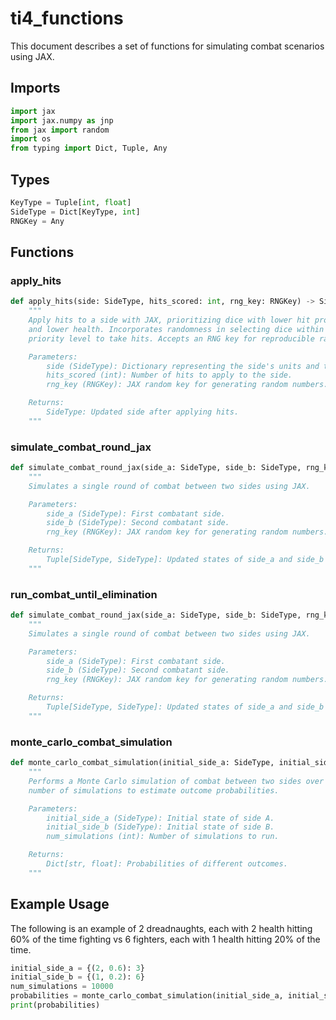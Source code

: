 # ti4_functions

This document describes a set of functions for simulating combat scenarios using JAX.
## Imports
```python
import jax
import jax.numpy as jnp
from jax import random
import os
from typing import Dict, Tuple, Any
```

## Types
```python
KeyType = Tuple[int, float]
SideType = Dict[KeyType, int]
RNGKey = Any
```
## Functions

### apply_hits

```python
def apply_hits(side: SideType, hits_scored: int, rng_key: RNGKey) -> SideType:
    """
    Apply hits to a side with JAX, prioritizing dice with lower hit probabilities 
    and lower health. Incorporates randomness in selecting dice within the same 
    priority level to take hits. Accepts an RNG key for reproducible randomness.

    Parameters:
        side (SideType): Dictionary representing the side's units and their stats.
        hits_scored (int): Number of hits to apply to the side.
        rng_key (RNGKey): JAX random key for generating random numbers.

    Returns:
        SideType: Updated side after applying hits.
    """
```

### simulate_combat_round_jax

```python
def simulate_combat_round_jax(side_a: SideType, side_b: SideType, rng_key: RNGKey) -> Tuple[SideType, SideType]:
    """
    Simulates a single round of combat between two sides using JAX.

    Parameters:
        side_a (SideType): First combatant side.
        side_b (SideType): Second combatant side.
        rng_key (RNGKey): JAX random key for generating random numbers.

    Returns:
        Tuple[SideType, SideType]: Updated states of side_a and side_b after combat.
    """
```

### run_combat_until_elimination

```python
def simulate_combat_round_jax(side_a: SideType, side_b: SideType, rng_key: RNGKey) -> Tuple[SideType, SideType]:
    """
    Simulates a single round of combat between two sides using JAX.

    Parameters:
        side_a (SideType): First combatant side.
        side_b (SideType): Second combatant side.
        rng_key (RNGKey): JAX random key for generating random numbers.

    Returns:
        Tuple[SideType, SideType]: Updated states of side_a and side_b after combat.
    """
```

### monte_carlo_combat_simulation

```python
def monte_carlo_combat_simulation(initial_side_a: SideType, initial_side_b: SideType, num_simulations: int = 1000) -> Dict[str, float]:
    """
    Performs a Monte Carlo simulation of combat between two sides over a specified
    number of simulations to estimate outcome probabilities.

    Parameters:
        initial_side_a (SideType): Initial state of side A.
        initial_side_b (SideType): Initial state of side B.
        num_simulations (int): Number of simulations to run.

    Returns:
        Dict[str, float]: Probabilities of different outcomes.
    """
```

## Example Usage
The following is an example of 2 dreadnaughts, each with 2 health hitting 60% of the time fighting vs 6 fighters, each with 1 health hitting 20% of the time.

```python
initial_side_a = {(2, 0.6): 3}
initial_side_b = {(1, 0.2): 6}
num_simulations = 10000
probabilities = monte_carlo_combat_simulation(initial_side_a, initial_side_b, num_simulations)
print(probabilities)

```